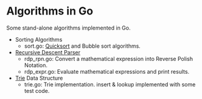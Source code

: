 # Algorithms in Go

Some stand-alone algorithms implemented in Go.

- Sorting Algorithms
  - sort.go: [Quicksort](https://en.wikipedia.org/wiki/Quicksort) and Bubble sort algorithms.
- [Recursive Descent Parser](https://en.wikipedia.org/wiki/Recursive_descent_parser)
  - rdp_rpn.go: Convert a mathematical expression into Reverse Polish Notation.
  - rdp_expr.go: Evaluate mathematical expressions and print results.
- [Trie](https://en.wikipedia.org/wiki/Trie) Data Structure
  - trie.go: Trie implementation. insert & lookup implemented with some test code.
